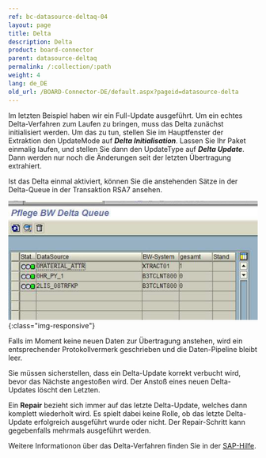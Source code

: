 ```yaml
---
ref: bc-datasource-deltaq-04
layout: page
title: Delta
description: Delta
product: board-connector
parent: datasource-deltaq
permalink: /:collection/:path
weight: 4
lang: de_DE
old_url: /BOARD-Connector-DE/default.aspx?pageid=datasource-delta
---
```


Im letzten Beispiel haben wir ein Full-Update ausgeführt. Um ein echtes Delta-Verfahren zum Laufen zu bringen, muss das Delta zunächst initialisiert werden. Um das zu tun, stellen Sie im Hauptfenster der Extraktion den UpdateMode auf ***Delta Initialisation***. Lassen Sie Ihr Paket einmalig laufen, und stellen Sie dann den UpdateType auf ***Delta Update***. Dann werden nur noch die Änderungen seit der letzten Übertragung extrahiert.

Ist das Delta einmal aktiviert, können Sie die anstehenden Sätze in der Delta-Queue in der Transaktion RSA7 ansehen.

![Delta](/img/content/Delta.png){:class="img-responsive"}

Falls im Moment keine neuen Daten zur Übertragung anstehen, wird ein entsprechender Protokollvermerk geschrieben und die Daten-Pipeline bleibt leer.

Sie müssen sicherstellen, dass ein Delta-Update korrekt verbucht wird, bevor das Nächste angestoßen wird. Der Anstoß eines neuen Delta-Updates löscht den Letzten.

Ein **Repair** bezieht sich immer auf das letzte Delta-Update, welches dann komplett wiederholt wird. Es spielt dabei keine Rolle, ob das letzte Delta-Update erfolgreich ausgeführt wurde oder nicht. Der Repair-Schritt kann gegebenfalls mehrmals ausgeführt werden.

Weitere Informationon über das Delta-Verfahren finden Sie in der [SAP-Hilfe](https://help.sap.com/saphelp_nw73/helpdata/de/4f/18f6aa3fca410ae10000000a42189d/content.htm?no_cache=true).